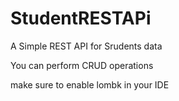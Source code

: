# StudentRESTAPi

A Simple REST API for Srudents data 


You can perform CRUD operations 


make sure to enable lombk in your IDE
